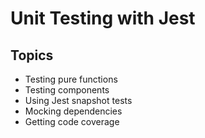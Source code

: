 # Unit Testing with Jest

## Topics

- Testing pure functions
- Testing components
- Using Jest snapshot tests
- Mocking dependencies
- Getting code coverage
